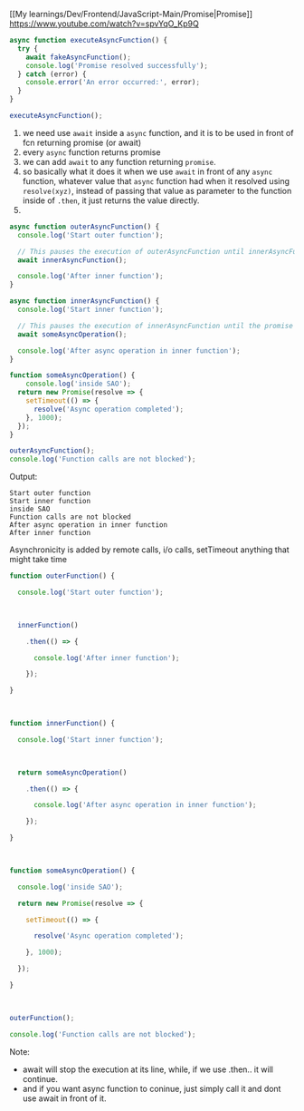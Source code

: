 [[My learnings/Dev/Frontend/JavaScript-Main/Promise|Promise]]
https://www.youtube.com/watch?v=spvYqO_Kp9Q

```js
async function executeAsyncFunction() {
  try {
    await fakeAsyncFunction();
    console.log('Promise resolved successfully');
  } catch (error) {
    console.error('An error occurred:', error);
  }
}

executeAsyncFunction();

```

1. we need use `await` inside a `async` function, and it is to be used in front of fcn returning promise (or await)
2. every `async` function returns promise
3. we can add `await` to any function returning `promise`.
4. so basically what it does it when we use `await` in front of any `async` function, whatever value that `async` function had when it resolved using `resolve(xyz)`, instead of passing that value as parameter to the function inside of `.then`, it just returns the value directly.
5. 


```js
async function outerAsyncFunction() {
  console.log('Start outer function');

  // This pauses the execution of outerAsyncFunction until innerAsyncFunction is resolved.
  await innerAsyncFunction();

  console.log('After inner function');
}

async function innerAsyncFunction() {
  console.log('Start inner function');

  // This pauses the execution of innerAsyncFunction until the promise is resolved.
  await someAsyncOperation();

  console.log('After async operation in inner function');
}

function someAsyncOperation() {
    console.log('inside SAO');
  return new Promise(resolve => {
    setTimeout(() => {
      resolve('Async operation completed');
    }, 1000);
  });
}

outerAsyncFunction();
console.log('Function calls are not blocked');
```
Output:
```
Start outer function
Start inner function
inside SAO
Function calls are not blocked
After async operation in inner function
After inner function
```

Asynchronicity is added by remote calls, i/o calls, setTimeout anything that might take time

```js
function outerFunction() {

  console.log('Start outer function');

  

  innerFunction()

    .then(() => {

      console.log('After inner function');

    });

}

  

function innerFunction() {

  console.log('Start inner function');

  

  return someAsyncOperation()

    .then(() => {

      console.log('After async operation in inner function');

    });

}

  

function someAsyncOperation() {

  console.log('inside SAO');

  return new Promise(resolve => {

    setTimeout(() => {

      resolve('Async operation completed');

    }, 1000);

  });

}

  

outerFunction();

console.log('Function calls are not blocked');
```


Note:
- await will stop the execution at its line, while, if we use .then.. it will continue.
- and if you want async function to coninue, just simply call it and dont use await in front of it.